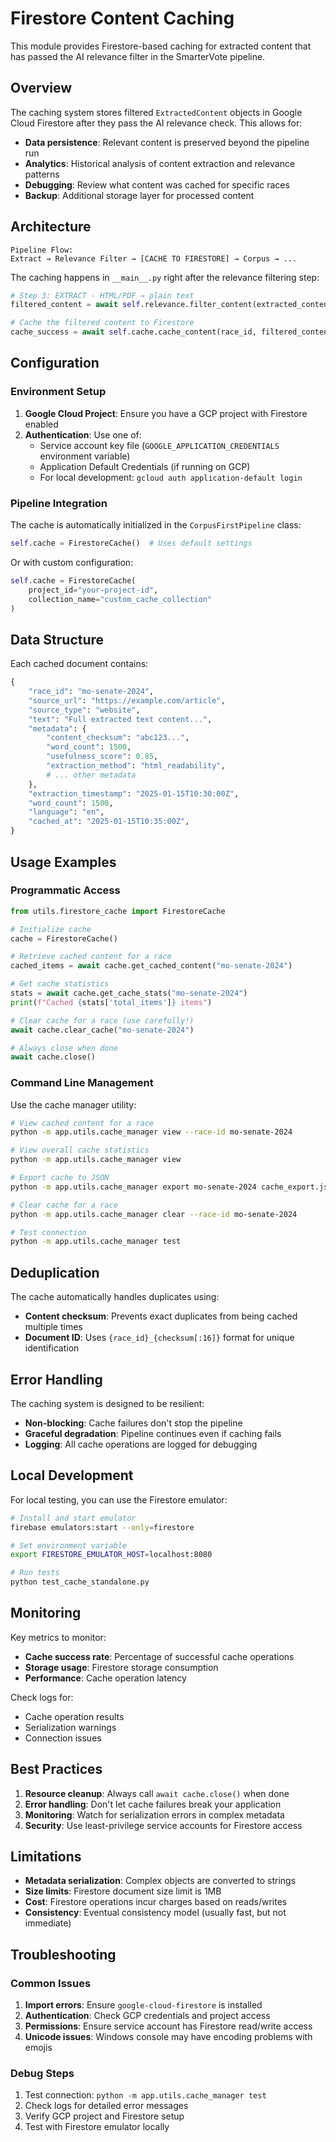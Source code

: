 # Firestore Content Caching

This module provides Firestore-based caching for extracted content that has passed the AI relevance filter in the SmarterVote pipeline.

## Overview

The caching system stores filtered `ExtractedContent` objects in Google Cloud Firestore after they pass the AI relevance check. This allows for:

- **Data persistence**: Relevant content is preserved beyond the pipeline run
- **Analytics**: Historical analysis of content extraction and relevance patterns
- **Debugging**: Review what content was cached for specific races
- **Backup**: Additional storage layer for processed content

## Architecture

```
Pipeline Flow:
Extract → Relevance Filter → [CACHE TO FIRESTORE] → Corpus → ...
```

The caching happens in `__main__.py` right after the relevance filtering step:

```python
# Step 3: EXTRACT - HTML/PDF → plain text
filtered_content = await self.relevance.filter_content(extracted_content)

# Cache the filtered content to Firestore
cache_success = await self.cache.cache_content(race_id, filtered_content)
```

## Configuration

### Environment Setup

1. **Google Cloud Project**: Ensure you have a GCP project with Firestore enabled
2. **Authentication**: Use one of:
   - Service account key file (`GOOGLE_APPLICATION_CREDENTIALS` environment variable)
   - Application Default Credentials (if running on GCP)
   - For local development: `gcloud auth application-default login`

### Pipeline Integration

The cache is automatically initialized in the `CorpusFirstPipeline` class:

```python
self.cache = FirestoreCache()  # Uses default settings
```

Or with custom configuration:

```python
self.cache = FirestoreCache(
    project_id="your-project-id",
    collection_name="custom_cache_collection"
)
```

## Data Structure

Each cached document contains:

```python
{
    "race_id": "mo-senate-2024",
    "source_url": "https://example.com/article",
    "source_type": "website",
    "text": "Full extracted text content...",
    "metadata": {
        "content_checksum": "abc123...",
        "word_count": 1500,
        "usefulness_score": 0.85,
        "extraction_method": "html_readability",
        # ... other metadata
    },
    "extraction_timestamp": "2025-01-15T10:30:00Z",
    "word_count": 1500,
    "language": "en",
    "cached_at": "2025-01-15T10:35:00Z",
}
```

## Usage Examples

### Programmatic Access

```python
from utils.firestore_cache import FirestoreCache

# Initialize cache
cache = FirestoreCache()

# Retrieve cached content for a race
cached_items = await cache.get_cached_content("mo-senate-2024")

# Get cache statistics
stats = await cache.get_cache_stats("mo-senate-2024")
print(f"Cached {stats['total_items']} items")

# Clear cache for a race (use carefully!)
await cache.clear_cache("mo-senate-2024")

# Always close when done
await cache.close()
```

### Command Line Management

Use the cache manager utility:

```bash
# View cached content for a race
python -m app.utils.cache_manager view --race-id mo-senate-2024

# View overall cache statistics
python -m app.utils.cache_manager view

# Export cache to JSON
python -m app.utils.cache_manager export mo-senate-2024 cache_export.json

# Clear cache for a race
python -m app.utils.cache_manager clear --race-id mo-senate-2024

# Test connection
python -m app.utils.cache_manager test
```

## Deduplication

The cache automatically handles duplicates using:

- **Content checksum**: Prevents exact duplicates from being cached multiple times
- **Document ID**: Uses `{race_id}_{checksum[:16]}` format for unique identification

## Error Handling

The caching system is designed to be resilient:

- **Non-blocking**: Cache failures don't stop the pipeline
- **Graceful degradation**: Pipeline continues even if caching fails
- **Logging**: All cache operations are logged for debugging

## Local Development

For local testing, you can use the Firestore emulator:

```bash
# Install and start emulator
firebase emulators:start --only=firestore

# Set environment variable
export FIRESTORE_EMULATOR_HOST=localhost:8080

# Run tests
python test_cache_standalone.py
```

## Monitoring

Key metrics to monitor:

- **Cache success rate**: Percentage of successful cache operations
- **Storage usage**: Firestore storage consumption
- **Performance**: Cache operation latency

Check logs for:
- Cache operation results
- Serialization warnings
- Connection issues

## Best Practices

1. **Resource cleanup**: Always call `await cache.close()` when done
2. **Error handling**: Don't let cache failures break your application
3. **Monitoring**: Watch for serialization errors in complex metadata
4. **Security**: Use least-privilege service accounts for Firestore access

## Limitations

- **Metadata serialization**: Complex objects are converted to strings
- **Size limits**: Firestore document size limit is 1MB
- **Cost**: Firestore operations incur charges based on reads/writes
- **Consistency**: Eventual consistency model (usually fast, but not immediate)

## Troubleshooting

### Common Issues

1. **Import errors**: Ensure `google-cloud-firestore` is installed
2. **Authentication**: Check GCP credentials and project access
3. **Permissions**: Ensure service account has Firestore read/write access
4. **Unicode issues**: Windows console may have encoding problems with emojis

### Debug Steps

1. Test connection: `python -m app.utils.cache_manager test`
2. Check logs for detailed error messages
3. Verify GCP project and Firestore setup
4. Test with Firestore emulator locally
